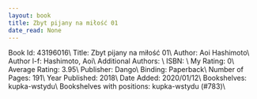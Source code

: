 ```yaml
---
layout: book
title: Zbyt pijany na miłość 01
date_read: None
---
```


Book Id: 43196016\ 
Title: Zbyt pijany na miłość 01\ 
Author: Aoi Hashimoto\ 
Author l-f: Hashimoto, Aoi\ 
Additional Authors: \ 
ISBN: \ 
My Rating: 0\ 
Average Rating: 3.95\ 
Publisher: Dango\ 
Binding: Paperback\ 
Number of Pages: 191\ 
Year Published: 2018\ 
Date Added: 2020/01/12\ 
Bookshelves: kupka-wstydu\ 
Bookshelves with positions: kupka-wstydu (#783)\ 

